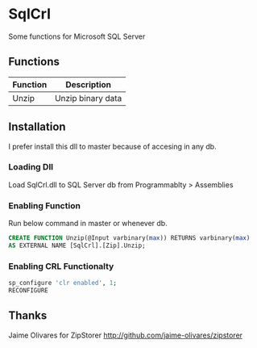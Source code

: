 # SqlCrl
Some functions for Microsoft SQL Server
## Functions
| Function  | Description |
| ------------- | ------------- |
| Unzip  | Unzip binary data |
## Installation
I prefer install this dll to master because of accesing in any db.
### Loading Dll
Load SqlCrl.dll to SQL Server db from Programmablty > Assemblies
### Enabling Function
Run below command in master or whenever db.
```sql
CREATE FUNCTION Unzip(@Input varbinary(max)) RETURNS varbinary(max)
AS EXTERNAL NAME [SqlCrl].[Zip].Unzip;
```
### Enabling CRL Functionalty
```sql
sp_configure 'clr enabled', 1;
RECONFIGURE
```
## Thanks
Jaime Olivares for ZipStorer http://github.com/jaime-olivares/zipstorer
